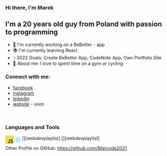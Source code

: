 ### Hi there, I'm Marek

## I'm a 20 years old guy from Poland with passion to programming

- 🔨 I'm currently working on a BeBetter - app
- 📚 I'm currently learning React
- ✨2022 Goals: Create BeBetter App, CodeNote App, Own Portfolio Site
- 👔 About me: I love to spent time on a gym or cycling

### Connect with me:

- [facebook](https://www.facebook.com/marekpur2)
- [instagram](https://www.instagram.com/marek_p1/)
- [linkedin](https://www.linkedin.com/in/marek-purwin-2425b31a5/)
- [website](#) - soon

<br/>

### Languages and Tools

[<img align="left" alt="JavaScript" width="26px" src="https://raw.githubusercontent.com/github/explore/80688e429a7d4ef2fca1e82350fe8e3517d3494d/topics/javascript/javascript.png"/>][webdevplaylist]
[<img align="left" alt="React" width="26px" src="https://raw.githubusercontent.com/github/explore/80688e429a7d4ef2fca1e82350fe8e3517d3494d/topics/react/react.png"/>][webdevplaylist]

Other Profile on GitHub: https://github.com/Marcode2021
